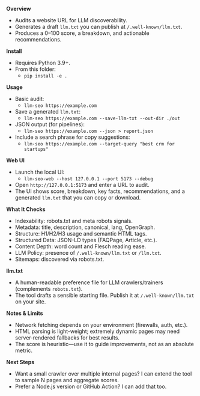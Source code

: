 **Overview**
- Audits a website URL for LLM discoverability.
- Generates a draft `llm.txt` you can publish at `/.well-known/llm.txt`.
- Produces a 0–100 score, a breakdown, and actionable recommendations.

**Install**
- Requires Python 3.9+.
- From this folder:
  - `pip install -e .`

**Usage**
- Basic audit:
  - `llm-seo https://example.com`
- Save a generated `llm.txt`:
  - `llm-seo https://example.com --save-llm-txt --out-dir ./out`
- JSON output (for pipelines):
  - `llm-seo https://example.com --json > report.json`
- Include a search phrase for copy suggestions:
  - `llm-seo https://example.com --target-query "best crm for startups"`

**Web UI**
- Launch the local UI:
  - `llm-seo-web --host 127.0.0.1 --port 5173 --debug`
- Open `http://127.0.0.1:5173` and enter a URL to audit.
- The UI shows score, breakdown, key facts, recommendations, and a generated `llm.txt` that you can copy or download.

**What It Checks**
- Indexability: robots.txt and meta robots signals.
- Metadata: title, description, canonical, lang, OpenGraph.
- Structure: H1/H2/H3 usage and semantic HTML tags.
- Structured Data: JSON-LD types (FAQPage, Article, etc.).
- Content Depth: word count and Flesch reading ease.
- LLM Policy: presence of `/.well-known/llm.txt` or `/llm.txt`.
- Sitemaps: discovered via robots.txt.

**llm.txt**
- A human-readable preference file for LLM crawlers/trainers (complements `robots.txt`).
- The tool drafts a sensible starting file. Publish it at `/.well-known/llm.txt` on your site.

**Notes & Limits**
- Network fetching depends on your environment (firewalls, auth, etc.).
- HTML parsing is light-weight; extremely dynamic pages may need server‑rendered fallbacks for best results.
- The score is heuristic—use it to guide improvements, not as an absolute metric.

**Next Steps**
- Want a small crawler over multiple internal pages? I can extend the tool to sample N pages and aggregate scores.
- Prefer a Node.js version or GitHub Action? I can add that too.

